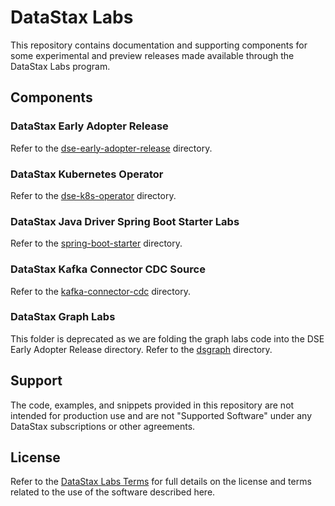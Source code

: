 # DataStax Labs

This repository contains documentation and supporting components for
some experimental and preview releases made available through the
DataStax Labs program.

## Components


### DataStax Early Adopter Release

Refer to the [dse-early-adopter-release](dse-early-adopter-release) directory.

### DataStax Kubernetes Operator

Refer to the [dse-k8s-operator](dse-k8s-operator) directory.

### DataStax Java Driver Spring Boot Starter Labs

Refer to the [spring-boot-starter](spring-boot-starter) directory.

### DataStax Kafka Connector CDC Source

Refer to the [kafka-connector-cdc](kafka-connector-cdc) directory.

### DataStax Graph Labs

This folder is deprecated as we are folding the graph labs code into the DSE Early Adopter Release directory.
Refer to the [dsgraph](dsgraph) directory.

## Support

The code, examples, and snippets provided in this repository are not
intended for production use and are not "Supported Software" under any
DataStax subscriptions or other agreements.

## License

Refer to the [DataStax Labs Terms][1] for full details on the license
and terms related to the use of the software described here.

[1]: https://www.datastax.com/terms/datastax-labs-terms
